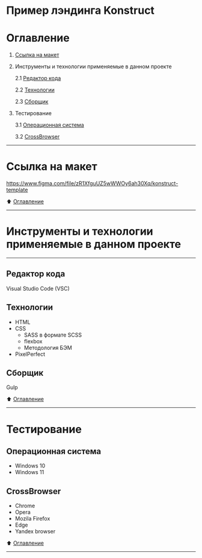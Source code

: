 # Пример лэндинга Konstruct
# Оглавление
1. [Ссылка на макет](#ссылка-на-макет)
2. Инструменты и технологии применяемые в данном проекте

    2.1 [Редактор кода](#редактор-кода)
    
    2.2 [Технологии](#технологии)
    
    2.3 [Сборщик](#сборщик)
    
3. Тестирование 

    3.1 [Операционная система](#операционная-система)
    
    3.2 [CrossBrowser](#crossbrowser)
____
# Ссылка на макет 
https://www.figma.com/file/zR1XfguUZ5wWWOy6ah30Xq/konstruct-template

:arrow_up: [Оглавление](#оглавление)
____
# Инструменты и технологии применяемые в данном проекте
____
## Редактор кода
Visual Studio Code (VSC)
## Технологии
- HTML
- CSS
  - SASS в формате SCSS
  - flexbox
  - Методология БЭМ
- PixelPerfect
 ## Сборщик
 Gulp
 
 :arrow_up: [Оглавление](#оглавление)
____
# Тестирование
## Операционная система
- Windows 10
- Windows 11
## CrossBrowser
- Chrome
- Opera
- Mozila Firefox
- Edge
- Yandex browser

:arrow_up: [Оглавление](#оглавление)
____


